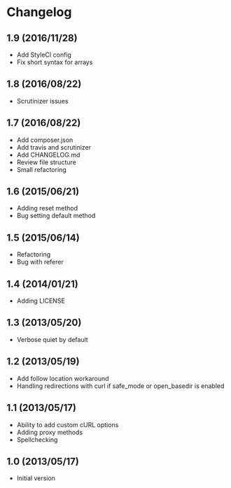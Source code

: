 # Changelog

## 1.9 (2016/11/28)

* Add StyleCI config
* Fix short syntax for arrays

## 1.8 (2016/08/22)

* Scrutinizer issues

## 1.7 (2016/08/22)

* Add composer.json
* Add travis and scrutinizer
* Add CHANGELOG.md
* Review file structure
* Small refactoring

## 1.6 (2015/06/21)

* Adding reset method
* Bug setting default method

## 1.5 (2015/06/14)

* Refactoring
* Bug with referer

## 1.4 (2014/01/21)

* Adding LICENSE

## 1.3 (2013/05/20)

* Verbose quiet by default

## 1.2 (2013/05/19)

* Add follow location workaround
* Handling redirections with curl if safe_mode or open_basedir is enabled

## 1.1 (2013/05/17)

* Ability to add custom cURL options
* Adding proxy methods
* Spellchecking

## 1.0 (2013/05/17)

* Initial version
